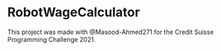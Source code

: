 # RobotWageCalculator
This project was made with @Masood-Ahmed271 for the Credit Suisse Programming Challenge 2021.
